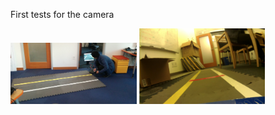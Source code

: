 ---
---

First tests for the camera

<img src='media/outside.jpg' style='width: 40%;'/>
<img src='media/inside.jpg' style='width: 40%;'/>
